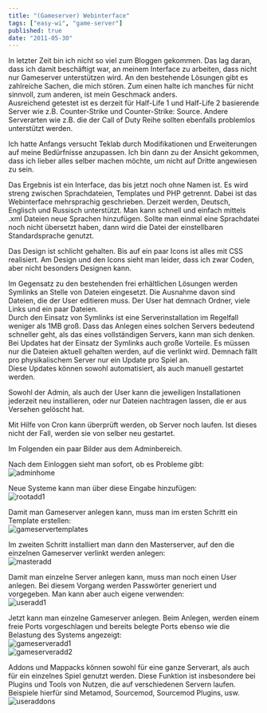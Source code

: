 ```yaml
---
title: "(Gameserver) Webinterface"
tags: ["easy-wi", "game-server"]
published: true
date: "2011-05-30"
---
```


In letzter Zeit bin ich nicht so viel zum Bloggen gekommen. Das lag daran, dass ich damit beschäftigt war, an meinem Interface zu arbeiten, dass nicht nur Gameserver unterstützen wird. An den bestehende Lösungen gibt es zahlreiche Sachen, die mich stören. Zum einen halte ich manches für nicht sinnvoll, zum anderen, ist mein Geschmack anders.  
Ausreichend getestet ist es derzeit für Half-Life 1 und Half-Life 2 basierende Server wie z.B. Counter-Strike und Counter-Strike: Source. Andere Serverarten wie z.B. die der Call of Duty Reihe sollten ebenfalls problemlos unterstützt werden.

Ich hatte Anfangs versucht Teklab durch Modifikationen und Erweiterungen auf meine Bedürfnisse anzupassen. Ich bin dann zu der Ansicht gekommen, dass ich lieber alles selber machen möchte, um nicht auf Dritte angewiesen zu sein.

Das Ergebnis ist ein Interface, das bis jetzt noch ohne Namen ist. Es wird streng zwischen Sprachdateien, Templates und PHP getrennt. Dabei ist das Webinterface mehrsprachig geschrieben. Derzeit werden, Deutsch, Englisch und Russisch unterstützt. Man kann schnell und einfach mittels .xml Dateien neue Sprachen hinzufügen. Sollte man einmal eine Sprachdatei noch nicht übersetzt haben, dann wird die Datei der einstellbaren Standardsprache genutzt.

Das Design ist schlicht gehalten. Bis auf ein paar Icons ist alles mit CSS realisiert. Am Design und den Icons sieht man leider, dass ich zwar Coden, aber nicht besonders Designen kann.

Im Gegensatz zu den bestehenden frei erhältlichen Lösungen werden Symlinks an Stelle von Dateien eingesetzt. Die Ausnahme davon sind Dateien, die der User editieren muss. Der User hat demnach Ordner, viele Links und ein paar Dateien.  
Durch den Einsatz von Symlinks ist eine Serverinstallation im Regelfall weniger als 1MB groß. Dass das Anlegen eines solchen Servers bedeutend schneller geht, als das eines vollständigen Servers, kann man sich denken.  
Bei Updates hat der Einsatz der Symlinks auch große Vorteile. Es müssen nur die Dateien aktuell gehalten werden, auf die verlinkt wird. Demnach fällt pro physikalischem Server nur ein Update pro Spiel an.  
Diese Updates können sowohl automatisiert, als auch manuell gestartet werden.

Sowohl der Admin, als auch der User kann die jeweiligen Installationen jederzeit neu installieren, oder nur Dateien nachtragen lassen, die er aus Versehen gelöscht hat.

Mit Hilfe von Cron kann überprüft werden, ob Server noch laufen. Ist dieses nicht der Fall, werden sie von selber neu gestartet.

Im Folgenden ein paar Bilder aus dem Adminbereich.  
  
Nach dem Einloggen sieht man sofort, ob es Probleme gibt:  
![adminhome](./adminhome.jpg)

Neue Systeme kann man über diese Eingabe hinzufügen:  
![rootadd1](./rootadd1.jpg)

Damit man Gameserver anlegen kann, muss man im ersten Schritt ein Template erstellen:  
![gameservertemplates](./gameservertemplates.jpg)

Im zweiten Schritt installiert man dann den Masterserver, auf den die einzelnen Gameserver verlinkt werden anlegen:  
![masteradd](./masteradd.jpg)

Damit man einzelne Server anlegen kann, muss man noch einen User anlegen. Bei diesem Vorgang werden Passwörter generiert und vorgegeben. Man kann aber auch eigene verwenden:  
![useradd1](./useradd1.jpg)

Jetzt kann man einzelne Gameserver anlegen. Beim Anlegen, werden einem freie Ports vorgeschlagen und bereits belegte Ports ebenso wie die Belastung des Systems angezeigt:  
![gameserveradd1](./gameserveradd1.jpg)  
![gameserveradd2](./gameserveradd2.jpg)

Addons und Mappacks können sowohl für eine ganze Serverart, als auch für ein einzelnes Spiel genutzt werden. Diese Funktion ist insbesondere bei Plugins und Tools von Nutzen, die auf verschiedenen Servern laufen. Beispiele hierfür sind Metamod, Sourcemod, Sourcemod Plugins, usw.  
![useraddons](./useraddons.jpg)
